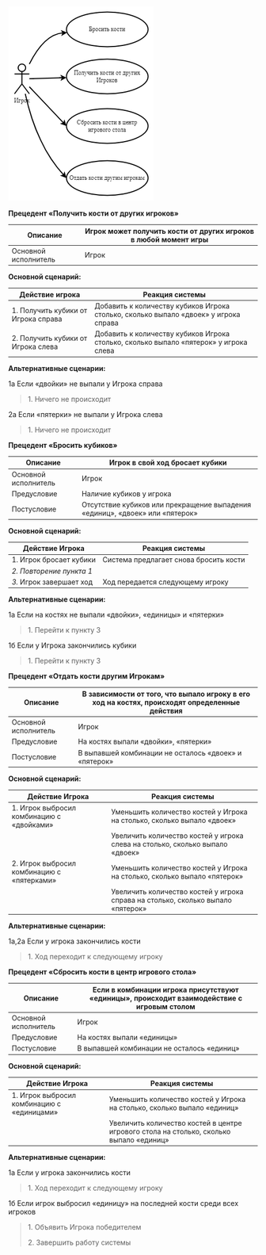 ![](media/image2.png)

**Прецедент «Получить кости от других игроков»**

| Описание             | Игрок может получить кости от других игроков в любой момент игры |
|----------------------|------------------------------------------------------------------|
| Основной исполнитель | Игрок                                                            |

**Основной сценарий:**

| **Действие игрока**                  | **Реакция системы**                                                                   |
|--------------------------------------|---------------------------------------------------------------------------------------|
| 1\. Получить кубики от Игрока справа | Добавить к количеству кубиков Игрока столько, сколько выпало «двоек» у игрока справа  |
| 2\. Получить кубики от Игрока слева  | Добавить к количеству кубиков Игрока столько, сколько выпало «пятерок» у игрока слева |

**Альтернативные сценарии:**

1а Если «двойки» не выпали у Игрока справа

> 1\. Ничего не происходит

2а Если «пятерки» не выпали у Игрока слева

> 1\. Ничего не происходит

**Прецедент «Бросить кубиков»**

| Описание             | Игрок в свой ход бросает кубики                                              |
|----------------------|------------------------------------------------------------------------------|
| Основной исполнитель | Игрок                                                                        |
| Предусловие          | Наличие кубиков у игрока                                                     |
| Постусловие          | Отсутствие кубиков или прекращение выпадения «единиц», «двоек» или «пятерок» |

**Основной сценарий:**

| **Действие Игрока**      | **Реакция системы**                    |
|--------------------------|----------------------------------------|
| 1\. Игрок бросает кубики | Система предлагает снова бросить кости |
| *2. Повторение пункта 1* |                                        |
| *3.* Игрок завершает ход | Ход передается следующему игроку       |

**Альтернативные сценарии:**

1а Если на костях не выпали «двойки», «единицы» и «пятерки»

> 1\. Перейти к пункту 3

1б Если у Игрока закончились кубики

> 1\. Перейти к пункту 3

**Прецедент «Отдать кости другим Игрокам»**

| Описание             | В зависимости от того, что выпало игроку в его ход на костях, происходят определенные действия |
|----------------------|------------------------------------------------------------------------------------------------|
| Основной исполнитель | Игрок                                                                                          |
| Предусловие          | На костях выпали «двойки», «пятерки»                                                           |
| Постусловие          | В выпавшей комбинации не осталось «двоек» и «пятерок»                                          |

**Основной сценарий:**

| Действие Игрока                             | Реакция системы                                                                  |
|---------------------------------------------|----------------------------------------------------------------------------------|
| 1\. Игрок выбросил комбинацию с «двойками»  | Уменьшить количество костей у Игрока на столько, сколько выпало «двоек»          |
|                                             | Увеличить количество костей у игрока слева на столько, сколько выпало «двоек»    |
| 2\. Игрок выбросил комбинацию с «пятерками» | Уменьшить количество костей у Игрока на столько, сколько выпало «пятерок»        |
|                                             | Увеличить количество костей у игрока справа на столько, сколько выпало «пятерок» |

**Альтернативные сценарии:**

1а,2а Если у игрока закончились кости

> 1\. Ход переходит к следующему игроку

**Прецедент «Сбросить кости в центр игрового стола»**

| Описание             | Если в комбинации игрока присутствуют «единицы», происходит взаимодействие с игровым столом |
|----------------------|---------------------------------------------------------------------------------------------|
| Основной исполнитель | Игрок                                                                                       |
| Предусловие          | На костях выпали «единицы»                                                                  |
| Постусловие          | В выпавшей комбинации не осталось «единиц»                                                  |

**Основной сценарий:**

| Действие Игрока                             | Реакция системы                                                                         |
|---------------------------------------------|-----------------------------------------------------------------------------------------|
| 1\. Игрок выбросил комбинацию с «единицами» | Уменьшить количество костей у Игрока на столько, сколько выпало «единиц»                |
|                                             | Увеличить количество костей в центре игрового стола на столько, сколько выпало «единиц» |

**Альтернативные сценарии:**

1а Если у игрока закончились кости

> 1\. Ход переходит к следующему игроку

1б Если игрок выбросил «единицу» на последней кости среди всех игроков

> 1\. Объявить Игрока победителем
>
> 2\. Завершить работу системы

